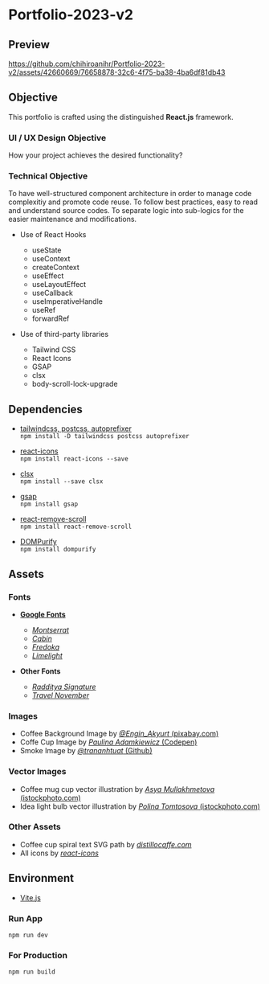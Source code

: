 # Portfolio-2023-v2

## Preview

https://github.com/chihiroanihr/Portfolio-2023-v2/assets/42660669/76658878-32c6-4f75-ba38-4ba6df81db43

## Objective

This portfolio is crafted using the distinguished **React.js** framework.

### UI / UX Design Objective

How your project achieves the desired functionality?

### Technical Objective

To have well-structured component architecture in order to manage code complexitiy and promote code reuse.
To follow best practices, easy to read and understand source codes.
To separate logic into sub-logics for the easier maintenance and modifications.

- Use of React Hooks

  - useState
  - useContext
  - createContext
  - useEffect
  - useLayoutEffect
    <!-- - Control over the timing of animation -->
    <!-- - To avoid any flickering / flashing of the content (animation only starts before DOM painted) -->
  - useCallback
  - useImperativeHandle
  - useRef
  - forwardRef

- Use of third-party libraries

  - Tailwind CSS
  - React Icons
  - GSAP
  - clsx
  - body-scroll-lock-upgrade

## Dependencies

- [tailwindcss, postcss, autoprefixer](https://tailwindcss.com/)<br />
  `npm install -D tailwindcss postcss autoprefixer`

- [react-icons](https://react-icons.github.io/react-icons)<br />
  `npm install react-icons --save`

- [clsx](https://www.npmjs.com/package/clsx)<br/>
  `npm install --save clsx`

- [gsap](https://greensock.com/gsap/)<br />
  `npm install gsap`

- [react-remove-scroll](https://www.npmjs.com/package/react-remove-scroll)<br />
  `npm install react-remove-scroll`

- [DOMPurify](https://www.npmjs.com/package/dompurify) <br />
  `npm install dompurify`

## Assets

### Fonts

- [**Google Fonts**](https://fonts.google.com/)

  - [_Montserrat_](https://fonts.google.com/specimen/Montserrat)
  - [_Cabin_](https://fonts.google.com/specimen/Cabin)
  - [_Fredoka_](https://fonts.google.com/specimen/Fredoka)
  - [_Limelight_](https://fonts.google.com/specimen/Limelight)

- **Other Fonts**

  - [_Radditya Signature_](https://www.cdnfonts.com/radditya-signature.font)
  - [_Travel November_](https://www.creativefabrica.com/product/travel-november)

### Images

- Coffee Background Image by [_@Engin_Akyurt_ (pixabay.com)](https://pixabay.com/photos/coffee-drink-caffeine-beverage-cup-6371149/)
- Coffe Cup Image by [_Paulina Adamkiewicz_ (Codepen)](https://codepen.io/apomekhanes/pen/BprZdq)
- Smoke Image by [_@trananhtuat_ (Github)](https://github.com/trananhtuat/css-smoke-effect/tree/main)

### Vector Images

- Coffee mug cup vector illustration by [_Asya Mullakhmetova_ (istockphoto.com)](https://www.istockphoto.com/vector/vector-mug-with-hot-coffee-tea-drawn-by-one-line-with-the-addition-of-color-gm1345529779-423577631)
- Idea light bulb vector illustration by [_Polina Tomtosova_ (istockphoto.com)](https://www.istockphoto.com/vector/idea-light-bulb-doodle-hand-drawn-gm1347977917-425324482)

### Other Assets

- Coffee cup spiral text SVG path by [_distillocaffe.com_](https://distillocaffe.com/en/)
- All icons by [_react-icons_](https://react-icons.github.io/react-icons/)

## Environment

- [Vite.js](https://vitejs.dev/)

### Run App

`npm run dev`

### For Production

`npm run build`

